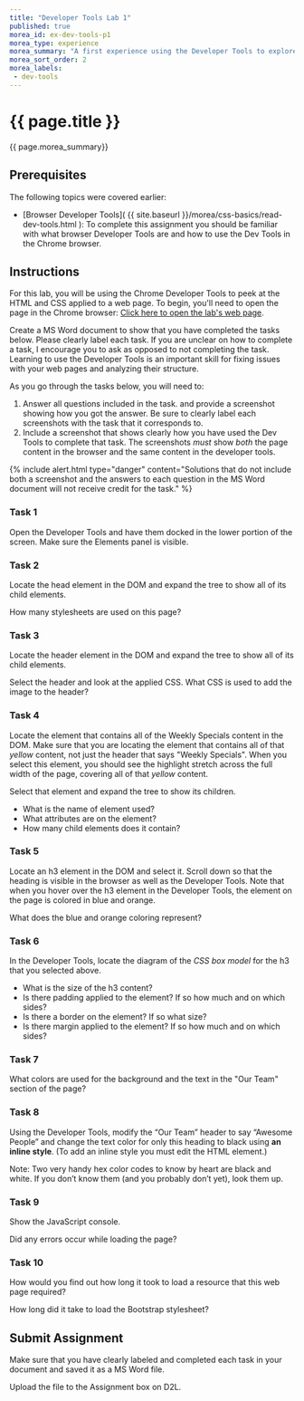 ```yaml
---
title: "Developer Tools Lab 1"
published: true
morea_id: ex-dev-tools-p1
morea_type: experience
morea_summary: "A first experience using the Developer Tools to explore a web page."
morea_sort_order: 2
morea_labels:
 - dev-tools
---
```


# {{ page.title }}
{{ page.morea_summary}}

## Prerequisites
The following topics were covered earlier:

- [Browser Developer Tools]( {{ site.baseurl }}/morea/css-basics/read-dev-tools.html ): To complete this assignment you should be familiar with what browser Developer Tools are and how to use the Dev Tools in the Chrome browser.

## Instructions
For this lab, you will be using the Chrome Developer Tools to peek at the HTML and CSS applied to a web page.  To begin, you'll need to open the page in the Chrome browser:
[Click here to open the lab's web page](http://htc-ccis1301.github.io/dev-tools-lab/).

Create a MS Word document to show that you have completed the tasks below. Please clearly label each task. If you are unclear on how to complete a task, I encourage you to ask as opposed to not completing the task. Learning to use the Developer Tools is an important skill for fixing issues with your web pages and analyzing their structure.

As you go through the tasks below, you will need to:

1. Answer all questions included in the task. and provide a screenshot showing how you got the answer. Be sure to clearly label each screenshots with the task that it corresponds to.
2. Include a screenshot that shows clearly how you have used the Dev Tools to complete that task. The screenshots _must_ show *both* the page content in the browser and the same content in the developer tools.

{% include alert.html
    type="danger"
    content="Solutions that do not include both a screenshot and the answers to each question in the MS Word document will not receive credit for the task."
%}


### Task 1
Open the Developer Tools and have them docked in the lower portion of the screen.  Make sure the Elements panel is visible.


### Task 2
Locate the head element in the DOM and expand the tree to show all of its child elements.  

How many stylesheets are used on this page?


### Task 3
Locate the header element in the DOM and expand the tree to show all of its child elements.

Select the header and look at the applied CSS.  What CSS is used to add the image to the header?


### Task 4
Locate the element that contains all of the Weekly Specials content in the DOM. Make sure that you are locating the element that contains all of that *yellow* content, not just the header that says "Weekly Specials".  When you select this element, you should see the highlight stretch across the full width of the page, covering all of that *yellow* content.

Select that element and expand the tree to show its children.
- What is the name of element used?
- What attributes are on the element?  
- How many child elements does it contain?


### Task 5
Locate an h3 element in the DOM and select it. Scroll down so that the heading is visible in the browser as well as the Developer Tools.  Note that when you hover over the h3 element in the Developer Tools, the element on the page is colored in blue and orange.

What does the blue and orange coloring represent?


### Task 6
In the Developer Tools, locate the diagram of the _CSS box model_ for the h3 that you selected above.

- What is the size of the h3 content?
- Is there padding applied to the element? If so how much and on which sides?
- Is there a border on the element?  If so what size?
- Is there margin applied to the element? If so how much and on which sides?

### Task 7
What colors are used for the background and the text in the "Our Team" section of the page?


### Task 8
Using the Developer Tools, modify the “Our Team” header to say “Awesome People” and change the text color for only this heading  to black using __an inline style__.  (To add an inline style you must edit the HTML element.)

Note: Two very handy hex color codes to know by heart are black and white.  If you don’t know them (and you probably don’t yet), look them up.

### Task 9
Show the JavaScript console.  

Did any errors occur while loading the page?  

### Task 10
How would you find out how long it took to load a resource that this web page required?

How long did it take to load the Bootstrap stylesheet?

## Submit Assignment
Make sure that you have clearly labeled and completed each task in your document and saved it as a MS Word file.  

Upload the file to the Assignment box on D2L.
